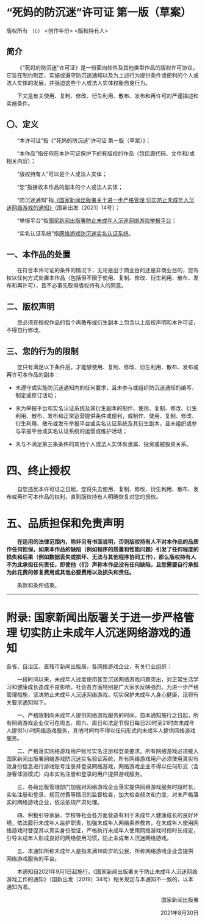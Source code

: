 # “死妈的防沉迷”许可证 第一版（草案）

版权所有 （c） \<创作年份\> \<版权持有人\>

## 简介

&emsp;&emsp;《“死妈的防沉迷”许可证》是一份面向软件及其他类型作品的版权许可协议，它旨在制约制定、实施或遵守防沉迷通知以及为上述行为提供条件或便利的个人或法人实体的发展，并强迫这些个人或法人实体权衡自身行为。

&emsp;&emsp;下文是有关使用、复制、修改、衍生利用、散布、发布和再许可的严谨描述和实施条件。

## 〇、定义

&emsp;&emsp;“本许可证”指《“死妈的防沉迷”许可证 第一版（草案）》；

&emsp;&emsp;“本作品”指任何在本许可证保护下的有版权的作品（包括源代码、文件和/或相关内容）；

&emsp;&emsp;“版权持有人”可以是个人或法人实体；

&emsp;&emsp;“您”指接收本作品的副本的个人或法人实体；

&emsp;&emsp;“防沉迷通知”指[《国家新闻出版署关于进一步严格管理 切实防止未成年人沉迷网络游戏的通知》](https://www.nppa.gov.cn/nppa/contents/279/98792.shtml)（国新出发〔2021〕14号）；

&emsp;&emsp;“举报平台”指[国家新闻出版署防止未成年人沉迷网络游戏举报平台](https://jubao.chinaso.com/)；

&emsp;&emsp;“实名认证系统”指[网络游戏防沉迷实名认证系统](https://wlc.nppa.gov.cn/fcm_company/index.html)。

## 一、本作品的处置

&emsp;&emsp;在符合本许可证的条件的情况下，无论是出于商业目的还是非商业目的，您有权以任何方式处置本作品（包括但不限于使用、复制、修改、衍生利用、散布、发布和再许可），且不必事先取得版权持有人的同意。

## 二、版权声明

&emsp;&emsp;您必须在授权作品的每个再散布或衍生副本上包含以上版权声明和本许可证，不得自行修改。

## 三、您的行为的限制

&emsp;&emsp;您只有满足以下条件后，才能够使用、复制、修改、衍生利用、散布、发布或再许可本作品的副本：

- 未遵守或实施防沉迷通知内的任何要求，且未参与或组织防沉迷通知的编写、制定或修订活动；

- 未为举报平台和实名认证系统及其衍生副本的制作、使用、复制、修改、衍生利用、散布、发布和正常运营提供条件或便利，或制作、使用、复制、修改、衍生利用、散布或发布举报平台或实名认证系统及其衍生副本，且未组织或参与举报平台或实名认证系统的运营或维护活动；

- 未与不满足第三条条件的其他个人或法人实体有隶属、投资或被投资关系。

# 四、终止授权

&emsp;&emsp;自您违反本许可证之日起，您将失去使用、复制、修改、衍生利用、散布、发布或再许可本作品的权利，直到版权持有人明确恢复对您的授权。

# 五、品质担保和免责声明

&emsp;&emsp;**在适用的法律范围内，除非另有书面说明，否则版权持有人不对本作品的品质作任何担保，如果本作品的缺陷（例如程序的质量和性能问题）引发了任何程度的损失和后果（例如数据丢失或损坏、无法与其他程序协同工作），那么版权持有人不为此承担任何责任，即使他（们）声称本作品没有任何缺陷，且您需要自行承担为此花费的修复费用或其他必要费用以及损失和责任。**

&emsp;&emsp;条款和条件结束。

---

# 附录: 国家新闻出版署关于进一步严格管理 切实防止未成年人沉迷网络游戏的通知

各省、自治区、直辖市新闻出版局，各网络游戏企业，有关行业组织：

&emsp;&emsp;一段时间以来，未成年人过度使用甚至沉迷网络游戏问题突出，对正常生活学习和健康成长造成不良影响，社会各方面特别是广大家长反映强烈。为进一步严格管理措施，坚决防止未成年人沉迷网络游戏，切实保护未成年人身心健康，现将有关要求通知如下。

&emsp;&emsp;一、严格限制向未成年人提供网络游戏服务的时间。自本通知施行之日起，所有网络游戏企业仅可在周五、周六、周日和法定节假日每日20时至21时向未成年人提供1小时网络游戏服务，其他时间均不得以任何形式向未成年人提供网络游戏服务。

&emsp;&emsp;二、严格落实网络游戏用户账号实名注册和登录要求。所有网络游戏必须接入国家新闻出版署网络游戏防沉迷实名验证系统，所有网络游戏用户必须使用真实有效身份信息进行游戏账号注册并登录网络游戏，网络游戏企业不得以任何形式（含游客体验模式）向未实名注册和登录的用户提供游戏服务。

&emsp;&emsp;三、各级出版管理部门加强对网络游戏企业落实提供网络游戏服务时段时长、实名注册和登录、规范付费等情况的监督检查，加大检查频次和力度，对未严格落实的网络游戏企业，依法依规严肃处理。

&emsp;&emsp;四、积极引导家庭、学校等社会各方面营造有利于未成年人健康成长的良好环境，依法履行未成年人监护职责，加强未成年人网络素养教育，在未成年人使用网络游戏时督促其以真实身份验证，严格执行未成年人使用网络游戏时段时长规定，引导未成年人形成良好的网络使用习惯，防止未成年人沉迷网络游戏。

&emsp;&emsp;五、本通知所称未成年人是指未满18周岁的公民，所称网络游戏企业含提供网络游戏服务的平台。

&emsp;&emsp;本通知自2021年9月1日起施行。《国家新闻出版署关于防止未成年人沉迷网络游戏工作的通知》（国新出发〔2019〕34号）相关规定与本通知不一致的，以本通知为准。

<p align="right">国家新闻出版署</p>
<p align="right">2021年8月30日</p>
